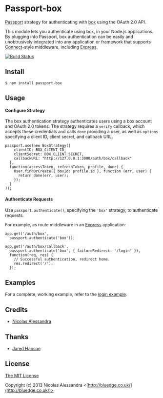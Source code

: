 # Passport-box

[Passport](https://github.com/jaredhanson/passport) strategy for authenticating
with [box](http://box.com/) using the OAuth 2.0 API.

This module lets you authenticate using box, in your Node.js applications.  
By plugging into Passport, box
authentication can be easily and unobtrusively integrated into any application or
framework that supports [Connect](http://www.senchalabs.org/connect/)-style
middleware, including [Express](http://expressjs.com/).

[![Build Status](https://travis-ci.org/bluedge/passport-box.png?branch=master)](https://travis-ci.org/bluedge/passport-box)

## Install

    $ npm install passport-box

## Usage

#### Configure Strategy

The box authentication strategy authenticates users using a box
account and OAuth 2.0 tokens.  The strategy requires a `verify` callback, which
accepts these credentials and calls `done` providing a user, as well as
`options` specifying a client ID, client secret, and callback URL.

    passport.use(new BoxStrategy({
        clientID: BOX_CLIENT_ID,
        clientSecret: BOX_CLIENT_SECRET,
        callbackURL: "http://127.0.0.1:3000/auth/box/callback"
      },
      function(accessToken, refreshToken, profile, done) {
        User.findOrCreate({ boxId: profile.id }, function (err, user) {
          return done(err, user);
        });
      }
    ));

#### Authenticate Requests

Use `passport.authenticate()`, specifying the `'box'` strategy, to
authenticate requests.

For example, as route middleware in an [Express](http://expressjs.com/)
application:

    app.get('/auth/box',
      passport.authenticate('box'));

    app.get('/auth/box/callback', 
      passport.authenticate('box', { failureRedirect: '/login' }),
      function(req, res) {
        // Successful authentication, redirect home.
        res.redirect('/');
      });

## Examples

For a complete, working example, refer to the [login example](https://github.com/bluedge/passport-box/tree/master/examples/login).


## Credits

  - [Nicolas Alessandra](http://github.com/bluedge)


## Thanks

  - [Jared Hanson](http://github.com/jaredhanson)


## License

[The MIT License](http://opensource.org/licenses/MIT)

Copyright (c) 2013 Nicolas Alessandra <[http://bluedge.co.uk/](http://bluedge.co.uk/)>
